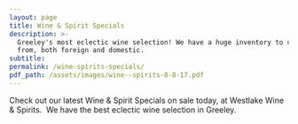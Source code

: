 ```yaml
---
layout: page
title: Wine & Spirit Specials
description: >-
  Greeley's most eclectic wine selection! We have a huge inventory to choose
  from, both foreign and domestic.
subtitle:
permalink: /wine-spirits-specials/
pdf_path: /assets/images/wine--spirits-8-8-17.pdf
---
```



Check out our latest Wine & Spirit Specials on sale today, at Westlake Wine & Spirits.  We have the best eclectic wine selection in Greeley.